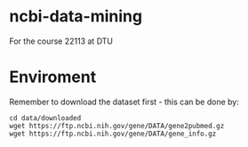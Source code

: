 # ncbi-data-mining
For the course 22113 at DTU

# Enviroment
Remember to download the dataset first - this can be done by:
```
cd data/downloaded
wget https://ftp.ncbi.nih.gov/gene/DATA/gene2pubmed.gz
wget https://ftp.ncbi.nih.gov/gene/DATA/gene_info.gz
```
